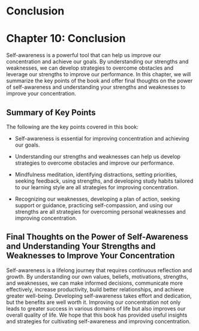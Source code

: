 # Conclusion

Chapter 10: Conclusion
======================

Self-awareness is a powerful tool that can help us improve our concentration and achieve our goals. By understanding our strengths and weaknesses, we can develop strategies to overcome obstacles and leverage our strengths to improve our performance. In this chapter, we will summarize the key points of the book and offer final thoughts on the power of self-awareness and understanding your strengths and weaknesses to improve your concentration.

Summary of Key Points
---------------------

The following are the key points covered in this book:

* Self-awareness is essential for improving concentration and achieving our goals.

* Understanding our strengths and weaknesses can help us develop strategies to overcome obstacles and improve our performance.

* Mindfulness meditation, identifying distractions, setting priorities, seeking feedback, using strengths, and developing study habits tailored to our learning style are all strategies for improving concentration.

* Recognizing our weaknesses, developing a plan of action, seeking support or guidance, practicing self-compassion, and using our strengths are all strategies for overcoming personal weaknesses and improving concentration.

Final Thoughts on the Power of Self-Awareness and Understanding Your Strengths and Weaknesses to Improve Your Concentration
---------------------------------------------------------------------------------------------------------------------------

Self-awareness is a lifelong journey that requires continuous reflection and growth. By understanding our own values, beliefs, motivations, strengths, and weaknesses, we can make informed decisions, communicate more effectively, increase productivity, build better relationships, and achieve greater well-being. Developing self-awareness takes effort and dedication, but the benefits are well worth it. Improving our concentration not only leads to greater success in various domains of life but also improves our overall quality of life. We hope that this book has provided useful insights and strategies for cultivating self-awareness and improving concentration.
